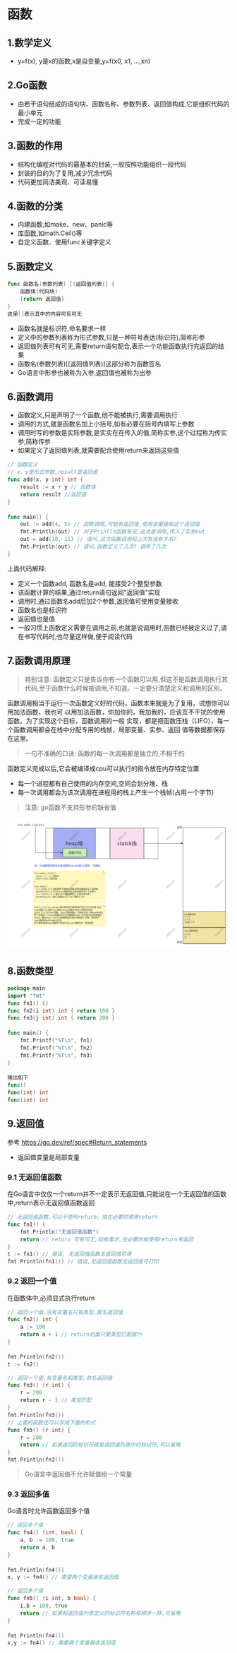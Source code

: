 # 函数

## 1.数学定义

- y=f(x), y是x的函数,x是自变量,y=f(x0, x1, ...,xn)

## 2.Go函数

- 由若干语句组成的语句块、函数名称、参数列表、返回值构成,它是组织代码的最小单元
- 完成一定的功能

## 3.函数的作用

- 结构化编程对代码的最基本的封装,一般按照功能组织一段代码
- 封装的目的为了复用,减少冗余代码
- 代码更加简洁美观、可读易懂

## 4.函数的分类

- 内建函数,如make、new、panic等
- 库函数,如math.Ceil()等
- 自定义函数、使用func关键字定义

## 5.函数定义

```go
func 函数名(参数列表) [(返回值列表)] {
    函数体(代码块)
    [return 返回值]
}
这里[]表示其中的内容可有可无
```

- 函数名就是标识符,命名要求一样
- 定义中的参数列表称为形式参数,只是一种符号表达(标识符),简称形参
- 返回值列表可有可无,需要return语句配合,表示一个功能函数执行完返回的结果
- 函数名(参数列表)[(返回值列表)]这部分称为函数签名
- Go语言中形参也被称为入参,返回值也被称为出参

## 6.函数调用

- 函数定义,只是声明了一个函数,他不能被执行,需要调用执行
- 调用的方式,就是函数名加上小括号,如有必要在括号内填写上参数
- 调用时写的参数是实际参数,是实实在在传入的值,简称实参,这个过程称为传实参,简称传参
- 如果定义了返回值列表,就需要配合使用return来返回这些值

```go
// 函数定义
// x、y是形式参数,result是返回值
func add(x, y int) int {
    result := x + y // 函数体
    return result //返回值
}

func main() {
    out := add(4, 5) // 函数调用,可能有返回值,使用变量接收这个返回值
    fmt.Println(out) // 对于Println函数来说,这也是调用,传入了实参out
    out = add(10, 11) // 请问,这次函数调用和上次有没有关系?
    fmt.Println(out) // 请问,函数定义了几次? 调用了几次
}
```

上面代码解释:

- 定义一个函数add, 函数名是add, 能接受2个整型参数
- 该函数计算的结果,通过return语句返回"返回值"实现
- 调用时,通过函数名add后加2个参数,返回值可使用变量接收
- 函数名也是标识符
- 返回值也是值
- 一般习惯上函数定义需要在调用之前,也就是说调用时,函数已经被定义过了,请在书写代码时,也尽量这样做,便于阅读代码

## 7.函数调用原理

>  特别注意: 函数定义只是告诉你有一个函数可以用,但这不是函数调用执行其代码,至于函数什么时候被调用,不知道。一定要分清楚定义和调用的区别。

函数调用相当于运行一次函数定义好的代码，函数本来就是为了复用，试想你可以用加法函数，我也可 以用加法函数，你加你的，我加我的，应该互不干扰的使用函数。为了实现这个目标，函数调用的一般 实现，都是把函数压栈（LIFO），每一个函数调用都会在栈中分配专用的栈帧，局部变量、实参、返回 值等数据都保存在这里。

> 一句不准确的口诀: 函数的每一次调用都是独立的,不相干的

函数定义完成以后,它会被编译成cpu可以执行的指令放在内存特定位置

- 每一个进程都有自己使用的内存空间,空间会划分堆、栈
- 每一次调用都会为该次调用在进程用的栈上产生一个栈帧(占用一个字节)

> 注意: go函数不支持形参的缺省值

![函数调用原理](./%E5%87%BD%E6%95%B0.assets/%E5%87%BD%E6%95%B0%E8%B0%83%E7%94%A8%E5%8E%9F%E7%90%86.png)

## 8.函数类型

```go
package main
import "fmt" 
func fn1() {}
func fn2(i int) int { return 100 }
func fn3(j int) int { return 200 }

func main() {
    fmt.Printf("%T\n", fn1)
    fmt.Printf("%T\n", fn2)
    fmt.Printf("%T\n", fn3)
}

输出如下
func()
func(int) int
func(int) int
```

## 9.返回值

参考  https://go.dev/ref/spec#Return_statements

- 返回值变量是局部变量

### 9.1 无返回值函数

在Go语言中仅仅一个return并不一定表示无返回值,只能说在一个无返回值的函数中,return表示无返回值函数返回

```go
// 无返回值函数,可以不使用return。或在必要时使用return
func fn1() {
    fmt.Println("无返回值函数")
    return // return 可有可无,如有需求,在必要时候使用return来返回
}
t := fn1() // 错误, 无返回值函数无返回值可用
fmt.Println(fn1()) // 错误,无返回值函数无返回值可打印
```

### 9.2 返回一个值

在函数体中,必须显式执行return

```go
// 返回一个值,没有变量名只有类型,匿名返回值
func fn2() int {
    a := 100
    return a + 1 // return后面只要类型匹配就行
}

fmt.Println(fn2())
t := fn2()
```

```go
// 返回一个值,有变量名和类型,命名返回值
func fn3() (r int) {
    r = 200
    return r - 1 // 类型匹配
}
fmt.Println(fn3())
// 上面的函数还可以写成下面的形式
func fn5() (r int) {
    r = 200
    return // 如果返回的标识符就是返回值列表中的标识符,可以省略
}
fmt.Println(fn3())
```

>  Go语言中返回值不允许赋值给一个常量

### 9.3 返回多值

Go语言时允许函数返回多个值

```go
// 返回多个值
func fn4() (int, bool) {
    a, b := 100, true
    return a, b
}

fmt.Println(fn4())
x, y := fn4() // 需要两个变量接收返回值
```

```go
// 返回多个值
func fn5() (i int, b bool) {
    i,b = 100, true
    return // 如果和返回值列表定义的标识符名称和顺序一样,可省略
}

fmt.Println(fn4())
x,y := fn4() // 需要两个变量接收返回值
```

























